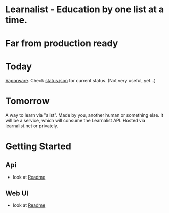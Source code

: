 # Learnalist - Education by one list at a time.

# Far from production ready

# Today
[Vaporware](https://en.wikipedia.org/wiki/Vaporware).
Check [status.json](./status.json) for current status. (Not very useful, yet...)

# Tomorrow

A way to learn via "alist". Made by you, another human or something else.
It will be a service, which will consume the Learnalist API. Hosted via learnalist.net or privately.


# Getting Started
## Api
* look at [Readme](api/README.md)
## Web UI
* look at [Readme](www-ui/README.md)

